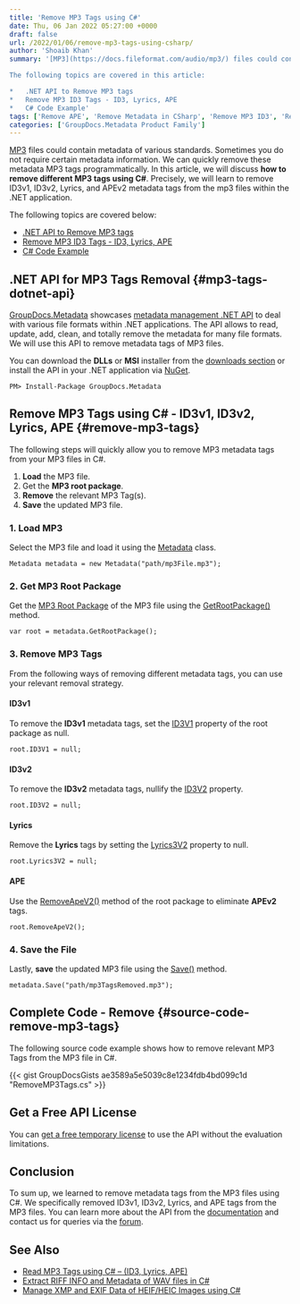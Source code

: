 ```yaml
---
title: 'Remove MP3 Tags using C#'
date: Thu, 06 Jan 2022 05:27:00 +0000
draft: false
url: /2022/01/06/remove-mp3-tags-using-csharp/
author: 'Shoaib Khan'
summary: '[MP3](https://docs.fileformat.com/audio/mp3/) files could contain metadata of various standards. Sometimes you do not require certain metadata information. We can quickly remove these metadata MP3 tags programmatically. In this article, we will discuss **how to remove different MP3 tags using C#**. Precisely, we will learn to remove ID3v1, ID3v2, Lyrics, and APEv2 metadata tags from the mp3 files within the .NET application.

The following topics are covered in this article:

*   .NET API to Remove MP3 tags
*   Remove MP3 ID3 Tags - ID3, Lyrics, APE
*   C# Code Example'
tags: ['Remove APE', 'Remove Metadata in CSharp', 'Remove MP3 ID3', 'Remove MP3 Metadata', 'Remove MP3 Tags', 'Remove MP3 Tags in CSharp']
categories: ['GroupDocs.Metadata Product Family']
---
```


[MP3](https://docs.fileformat.com/audio/mp3/) files could contain metadata of various standards. Sometimes you do not require certain metadata information. We can quickly remove these metadata MP3 tags programmatically. In this article, we will discuss **how to remove different MP3 tags using C#**. Precisely, we will learn to remove ID3v1, ID3v2, Lyrics, and APEv2 metadata tags from the mp3 files within the .NET application.

The following topics are covered below:

*   [.NET API to Remove MP3 tags](#mp3-tags-dotnet-api)
*   [Remove MP3 ID3 Tags - ID3, Lyrics, APE](#remove-mp3-tags)
*   [C# Code Example](#source-code-remove-mp3-tags)

## .NET API for MP3 Tags Removal {#mp3-tags-dotnet-api}

[GroupDocs.Metadata](https://products.groupdocs.com/metadata) showcases [metadata management .NET API](https://products.groupdocs.com/metadata/net/) to deal with various file formats within .NET applications. The API allows to read, update, add, clean, and totally remove the metadata for many file formats. We will use this API to remove metadata tags of MP3 files.

You can download the **DLLs** or **MSI** installer from the [downloads section](https://downloads.groupdocs.com/metadata) or install the API in your .NET application via [NuGet](https://www.nuget.org/packages/groupdocs.metadata).

```
PM> Install-Package GroupDocs.Metadata
```

## Remove MP3 Tags using C# - ID3v1, ID3v2, Lyrics, APE {#remove-mp3-tags}

The following steps will quickly allow you to remove MP3 metadata tags from your MP3 files in C#.

1.  **Load** the MP3 file.
2.  Get the **MP3 root package**.
3.  **Remove** the relevant MP3 Tag(s).
4.  **Save** the updated MP3 file.

### 1\. **Load MP3**

Select the MP3 file and load it using the [Metadata](https://apireference.groupdocs.com/metadata/net/groupdocs.metadata/metadata) class.

```
Metadata metadata = new Metadata("path/mp3File.mp3");
```

### 2\. Get MP3 Root Package

Get the [MP3 Root Package](https://apireference.groupdocs.com/metadata/net/groupdocs.metadata.formats.audio/mp3rootpackage) of the MP3 file using the [GetRootPackage()](https://apireference.groupdocs.com/metadata/net/groupdocs.metadata/metadata/methods/getrootpackage/index) method.

```
var root = metadata.GetRootPackage();
```

### 3\. Remove MP3 Tags

From the following ways of removing different metadata tags, you can use your relevant removal strategy.

#### **ID3v**1

To remove the **ID3v1** metadata tags, set the [ID3V1](https://apireference.groupdocs.com/metadata/net/groupdocs.metadata.formats.audio/mp3rootpackage/properties/id3v1) property of the root package as null.

```
root.ID3V1 = null;
```

#### **ID3v2**

To remove the **ID3v2** metadata tags, nullify the [ID3V2](https://apireference.groupdocs.com/metadata/net/groupdocs.metadata.formats.audio/mp3rootpackage/properties/id3v2) property.

```
root.ID3V2 = null;
```

#### **Lyrics**

Remove the **Lyrics** tags by setting the [Lyrics3V2](https://apireference.groupdocs.com/metadata/net/groupdocs.metadata.formats.audio/mp3rootpackage/properties/lyrics3v2) property to null.

```
root.Lyrics3V2 = null;
```

#### ****APE****

Use the [RemoveApeV2()](https://apireference.groupdocs.com/metadata/net/groupdocs.metadata.formats.audio/mp3rootpackage/methods/removeapev2) method of the root package to eliminate **APEv2** tags.

```
root.RemoveApeV2();
```

### 4\. Save the File

Lastly, **save** the updated MP3 file using the [Save()](https://apireference.groupdocs.com/metadata/net/groupdocs.metadata/metadata/methods/save/index) method.

```
metadata.Save("path/mp3TagsRemoved.mp3");
```

## Complete Code - Remove {#source-code-remove-mp3-tags}

The following source code example shows how to remove relevant MP3 Tags from the MP3 file in C#.

{{< gist GroupDocsGists ae3589a5e5039c8e1234fdb4bd099c1d "RemoveMP3Tags.cs" >}}

## Get a Free API License

You can [get a free temporary license](https://purchase.groupdocs.com/temporary-license) to use the API without the evaluation limitations.

## Conclusion

To sum up, we learned to remove metadata tags from the MP3 files using C#. We specifically removed ID3v1, ID3v2, Lyrics, and APE tags from the MP3 files. You can learn more about the API from the [documentation](https://docs.groupdocs.com/metadata/net/) and contact us for queries via the [forum](https://forum.groupdocs.com/).

## See Also

*   [Read MP3 Tags using C# – (ID3, Lyrics, APE)](https://blog.groupdocs.com/2022/01/22/read-mp3-tags-using-csharp/)
*   [Extract RIFF INFO and Metadata of WAV files in C#](https://blog.groupdocs.com/2021/03/05/extract-riff-info-and-metadata-of-wav-files-in-csharp/)
*   [Manage XMP and EXIF Data of HEIF/HEIC Images using C#](https://blog.groupdocs.com/2021/07/17/manage-xmp-and-exif-data-of-heif-heic-images-using-csharp/)





